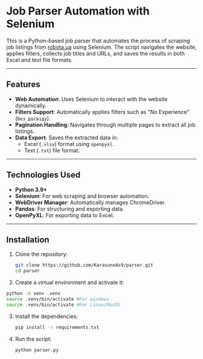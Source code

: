 # Job Parser Automation with Selenium

This is a Python-based job parser that automates the process of scraping job listings from [robota.ua](https://robota.ua) using Selenium. The script navigates the website, applies filters, collects job titles and URLs, and saves the results in both Excel and text file formats.

---

## Features

- **Web Automation**: Uses Selenium to interact with the website dynamically.
- **Filters Support**: Automatically applies filters such as "No Experience" (`Без досвіду`).
- **Pagination Handling**: Navigates through multiple pages to extract all job listings.
- **Data Export**: Saves the extracted data in:
  - Excel (`.xlsx`) format using `openpyxl`.
  - Text (`.txt`) file format.

---

## Technologies Used

- **Python 3.9+**
- **Selenium**: For web scraping and browser automation.
- **WebDriver Manager**: Automatically manages ChromeDriver.
- **Pandas**: For structuring and exporting data.
- **OpenPyXL**: For exporting data to Excel.

---

## Installation

1. Clone the repository:
   ```bash
   git clone https://github.com/KarasunoAs9/parser.git
   cd parser
   ```
2. Create a virtual environment and activate it:
  ```bash
  python -m venv .venv
  source .venv/bin/activate #For windows
  source .venv/bin/activate #For Linux/MacOS
 ```
3. Install the dependencies:
    ```bash
    pip install -r requirements.txt
    ```
4. Run the script:
   ```bash
   python parser.py
   ```

     
